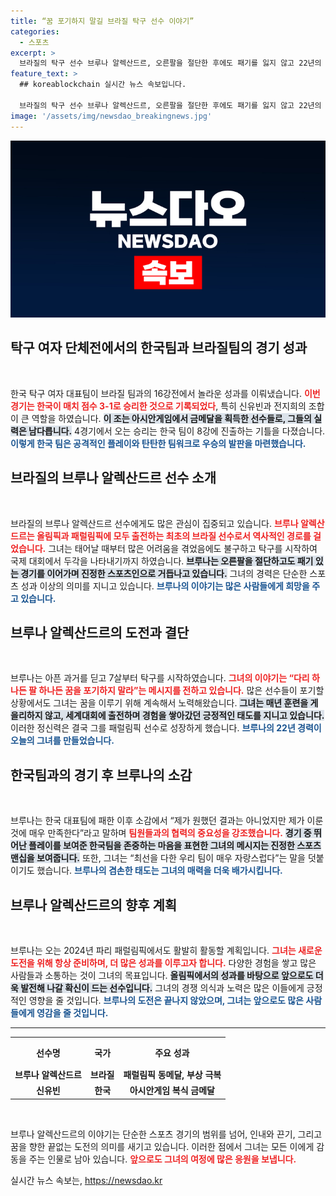 ```yaml
---
title: “꿈 포기하지 말길 브라질 탁구 선수 이야기”
categories:
  - 스포츠
excerpt: >
  브라질의 탁구 선수 브루나 알렉산드르, 오른팔을 절단한 후에도 패기를 잃지 않고 22년의 경력으로 파리 올림픽에 출전! 꿈을 포기하지 말라라는 강력한 메시지를 전하며 감동의 순간을 만들어냈다.
feature_text: >
  ## koreablockchain 실시간 뉴스 속보입니다.

  브라질의 탁구 선수 브루나 알렉산드르, 오른팔을 절단한 후에도 패기를 잃지 않고 22년의 경력으로 파리 올림픽에 출전! 꿈을 포기하지 말라라는 강력한 메시지를 전하며 감동의 순간을 만들어냈다.
image: '/assets/img/newsdao_breakingnews.jpg'
---
```


<p><img src="/assets/img/newsdao_breakingnews.jpg" alt="koreablockchain 속보" /></p>

<h2 data-ke-size="size26">탁구 여자 단체전에서의 한국팀과 브라질팀의 경기 성과</h2>

<p data-ke-size="size16">&nbsp;</p>

<p>한국 탁구 여자 대표팀이 브라질 팀과의 16강전에서 놀라운 성과를 이뤄냈습니다. <b><span style="color: #ee2323;">이번 경기는 한국이 매치 점수 3-1로 승리한 것으로 기록되었다</span></b>, 특히 신유빈과 전지희의 조합이 큰 역할을 하였습니다. <b><span style="background-color: #21538527;">이 조는 아시안게임에서 금메달을 획득한 선수들로, 그들의 실력은 남다릅니다.</span></b> 4경기에서 오는 승리는 한국 팀이 8강에 진출하는 기틀을 다졌습니다. <b><span style="color: #1a5490;">이렇게 한국 팀은 공격적인 플레이와 탄탄한 팀워크로 우승의 발판을 마련했습니다.</span></b></p>

<h2 data-ke-size="size26">브라질의 브루나 알렉산드르 선수 소개</h2>

<p data-ke-size="size16">&nbsp;</p>

<p>브라질의 브루나 알렉산드르 선수에게도 많은 관심이 집중되고 있습니다. <b><span style="color: #ee2323;">브루나 알렉산드르는 올림픽과 패럴림픽에 모두 출전하는 최초의 브라질 선수로서 역사적인 경로를 걸었습니다.</span></b> 그녀는 태어날 때부터 많은 어려움을 겪었음에도 불구하고 탁구를 시작하여 국제 대회에서 두각을 나타내기까지 하였습니다. <b><span style="background-color: #21538527;">브루나는 오른팔을 절단하고도 패기 있는 경기를 이어가며 진정한 스포츠인으로 거듭나고 있습니다.</span></b> 그녀의 경력은 단순한 스포츠 성과 이상의 의미를 지니고 있습니다. <b><span style="color: #1a5490;">브루나의 이야기는 많은 사람들에게 희망을 주고 있습니다.</span></b></p>

<h2 data-ke-size="size26">브루나 알렉산드르의 도전과 결단</h2>

<p data-ke-size="size16">&nbsp;</p>

<p>브루나는 아픈 과거를 딛고 7살부터 탁구를 시작하였습니다. <b><span style="color: #ee2323;">그녀의 이야기는 “다리 하나든 팔 하나든 꿈을 포기하지 말라”는 메시지를 전하고 있습니다.</span></b> 많은 선수들이 포기할 상황에서도 그녀는 꿈을 이루기 위해 계속해서 노력해왔습니다. <b><span style="background-color: #21538527;">그녀는 매년 훈련을 게을리하지 않고, 세계대회에 출전하며 경험을 쌓아갔던 긍정적인 태도를 지니고 있습니다.</span></b> 이러한 정신력은 결국 그를 패럴림픽 선수로 성장하게 했습니다. <b><span style="color: #1a5490;">브루나의 22년 경력이 오늘의 그녀를 만들었습니다.</span></b></p>

<h2 data-ke-size="size26">한국팀과의 경기 후 브루나의 소감</h2>

<p data-ke-size="size16">&nbsp;</p>

<p>브루나는 한국 대표팀에 패한 이후 소감에서 “제가 원했던 결과는 아니었지만 제가 이룬 것에 매우 만족한다”라고 말하며 <b><span style="color: #ee2323;">팀원들과의 협력의 중요성을 강조했습니다.</span></b> <b><span style="background-color: #21538527;">경기 중 뛰어난 플레이를 보여준 한국팀을 존중하는 마음을 표현한 그녀의 메시지는 진정한 스포츠맨십을 보여줍니다.</span></b> 또한, 그녀는 “최선을 다한 우리 팀이 매우 자랑스럽다”는 말을 덧붙이기도 했습니다. <b><span style="color: #1a5490;">브루나의 겸손한 태도는 그녀의 매력을 더욱 배가시킵니다.</span></b></p>

<h2 data-ke-size="size26">브루나 알렉산드르의 향후 계획</h2>

<p data-ke-size="size16">&nbsp;</p>

<p>브루나는 오는 2024년 파리 패럴림픽에서도 활발히 활동할 계획입니다. <b><span style="color: #ee2323;">그녀는 새로운 도전을 위해 항상 준비하며, 더 많은 성과를 이루고자 합니다.</span></b> 다양한 경험을 쌓고 많은 사람들과 소통하는 것이 그녀의 목표입니다. <b><span style="background-color: #21538527;">올림픽에서의 성과를 바탕으로 앞으로도 더욱 발전해 나갈 확신이 드는 선수입니다.</span></b> 그녀의 경쟁 의식과 노력은 많은 이들에게 긍정적인 영향을 줄 것입니다. <b><span style="color: #1a5490;">브루나의 도전은 끝나지 않았으며, 그녀는 앞으로도 많은 사람들에게 영감을 줄 것입니다.</span></b></p>

<hr>

<table style="width: 100%;">
    <tr>
        <th style="text-align: center; height: 40px;"><b>선수명</b></th>
        <th style="text-align: center; height: 40px;"><b>국가</b></th>
        <th style="text-align: center; height: 40px;"><b>주요 성과</b></th>
    </tr>
    <tr>
        <td style="text-align: center; height: 17px;"><b>브루나 알렉산드르</b></td>
        <td style="text-align: center; height: 17px;"><b>브라질</b></td>
        <td style="text-align: center; height: 17px;"><b>패럴림픽 동메달, 부상 극복</b></td>
    </tr>
    <tr>
        <td style="text-align: center; height: 17px;"><b>신유빈</b></td>
        <td style="text-align: center; height: 17px;"><b>한국</b></td>
        <td style="text-align: center; height: 17px;"><b>아시안게임 복식 금메달</b></td>
    </tr>
</table>

<p data-ke-size="size16">&nbsp;</p>

<p>브루나 알렉산드르의 이야기는 단순한 스포츠 경기의 범위를 넘어, 인내와 끈기, 그리고 꿈을 향한 끝없는 도전의 의미를 새기고 있습니다. 이러한 점에서 그녀는 모든 이에게 감동을 주는 인물로 남아 있습니다. <b><span style="color: #ee2323;">앞으로도 그녀의 여정에 많은 응원을 보냅니다.</span></b></p>
실시간 뉴스 속보는, <a href="https://newsdao.kr" rel="dofollow">https://newsdao.kr</a>


